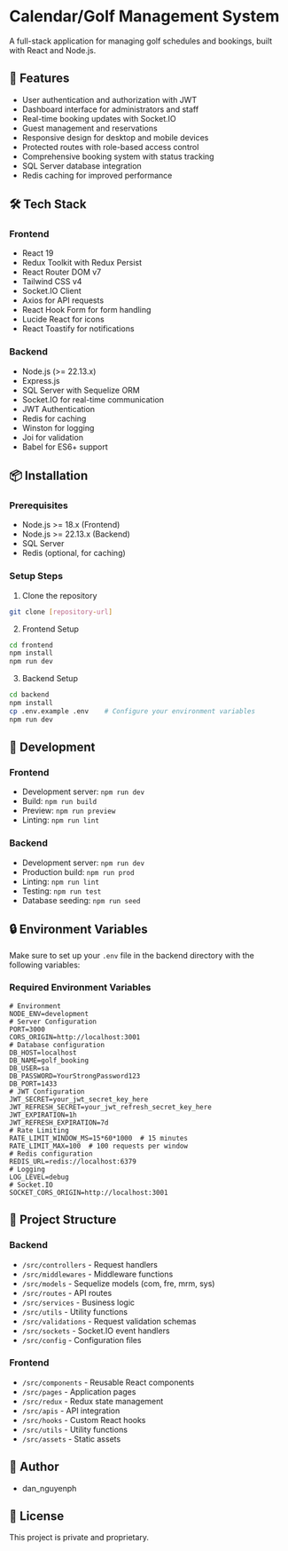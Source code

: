 # Calendar/Golf Management System

A full-stack application for managing golf schedules and bookings, built with React and Node.js.

## 🚀 Features

- User authentication and authorization with JWT
- Dashboard interface for administrators and staff
- Real-time booking updates with Socket.IO
- Guest management and reservations
- Responsive design for desktop and mobile devices
- Protected routes with role-based access control
- Comprehensive booking system with status tracking
- SQL Server database integration
- Redis caching for improved performance

## 🛠️ Tech Stack

### Frontend
- React 19
- Redux Toolkit with Redux Persist
- React Router DOM v7
- Tailwind CSS v4
- Socket.IO Client
- Axios for API requests
- React Hook Form for form handling
- Lucide React for icons
- React Toastify for notifications

### Backend
- Node.js (>= 22.13.x)
- Express.js
- SQL Server with Sequelize ORM
- Socket.IO for real-time communication
- JWT Authentication
- Redis for caching
- Winston for logging
- Joi for validation
- Babel for ES6+ support

## 📦 Installation

### Prerequisites
- Node.js >= 18.x (Frontend)
- Node.js >= 22.13.x (Backend)
- SQL Server
- Redis (optional, for caching)

### Setup Steps

1. Clone the repository
```bash
git clone [repository-url]
```

2. Frontend Setup
```bash
cd frontend
npm install
npm run dev
```

3. Backend Setup
```bash
cd backend
npm install
cp .env.example .env    # Configure your environment variables
npm run dev
```

## 🚀 Development

### Frontend
- Development server: `npm run dev`
- Build: `npm run build`
- Preview: `npm run preview`
- Linting: `npm run lint`

### Backend
- Development server: `npm run dev`
- Production build: `npm run prod`
- Linting: `npm run lint`
- Testing: `npm run test`
- Database seeding: `npm run seed`

## 🔒 Environment Variables

Make sure to set up your `.env` file in the backend directory with the following variables:

### Required Environment Variables
```
# Environment
NODE_ENV=development
# Server Configuration
PORT=3000
CORS_ORIGIN=http://localhost:3001
# Database configuration
DB_HOST=localhost
DB_NAME=golf_booking
DB_USER=sa
DB_PASSWORD=YourStrongPassword123
DB_PORT=1433
# JWT Configuration
JWT_SECRET=your_jwt_secret_key_here
JWT_REFRESH_SECRET=your_jwt_refresh_secret_key_here
JWT_EXPIRATION=1h
JWT_REFRESH_EXPIRATION=7d
# Rate Limiting
RATE_LIMIT_WINDOW_MS=15*60*1000  # 15 minutes
RATE_LIMIT_MAX=100  # 100 requests per window
# Redis configuration
REDIS_URL=redis://localhost:6379
# Logging
LOG_LEVEL=debug
# Socket.IO
SOCKET_CORS_ORIGIN=http://localhost:3001
```

## 📁 Project Structure

### Backend
- `/src/controllers` - Request handlers
- `/src/middlewares` - Middleware functions
- `/src/models` - Sequelize models (com, fre, mrm, sys)
- `/src/routes` - API routes
- `/src/services` - Business logic
- `/src/utils` - Utility functions
- `/src/validations` - Request validation schemas
- `/src/sockets` - Socket.IO event handlers
- `/src/config` - Configuration files

### Frontend
- `/src/components` - Reusable React components
- `/src/pages` - Application pages
- `/src/redux` - Redux state management
- `/src/apis` - API integration
- `/src/hooks` - Custom React hooks
- `/src/utils` - Utility functions
- `/src/assets` - Static assets

## 👥 Author

- dan_nguyenph

## 📝 License

This project is private and proprietary.

